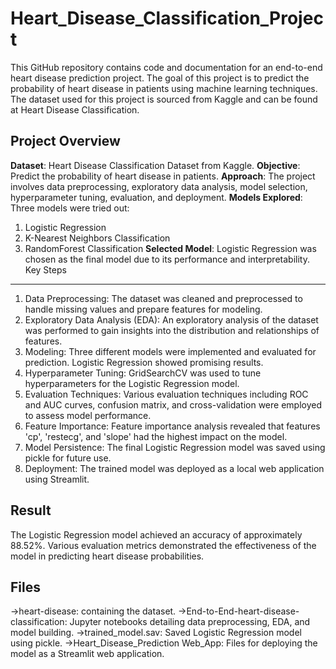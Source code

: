 # Heart_Disease_Classification_Project
This GitHub repository contains code and documentation for an end-to-end heart disease prediction project. The goal of this project is to predict the probability of heart disease in patients using machine learning techniques. The dataset used for this project is sourced from Kaggle and can be found at Heart Disease Classification.

Project Overview
---------------

**Dataset**: Heart Disease Classification Dataset from Kaggle.
**Objective**: Predict the probability of heart disease in patients.
**Approach**: The project involves data preprocessing, exploratory data analysis, model selection, hyperparameter tuning, evaluation, and deployment.
**Models Explored**: Three models were tried out:
1. Logistic Regression
2. K-Nearest Neighbors Classification
3. RandomForest Classification
**Selected Model**: Logistic Regression was chosen as the final model due to its performance and interpretability.
Key Steps
---------

1. Data Preprocessing: The dataset was cleaned and preprocessed to handle missing values and prepare features for modeling.
2. Exploratory Data Analysis (EDA): An exploratory analysis of the dataset was performed to gain insights into the distribution and relationships of features.
3. Modeling: Three different models were implemented and evaluated for prediction. Logistic Regression showed promising results.
4. Hyperparameter Tuning: GridSearchCV was used to tune hyperparameters for the Logistic Regression model.
5. Evaluation Techniques: Various evaluation techniques including ROC and AUC curves, confusion matrix, and cross-validation were employed to assess model performance.
6. Feature Importance: Feature importance analysis revealed that features 'cp', 'restecg', and 'slope' had the highest impact on the model.
7. Model Persistence: The final Logistic Regression model was saved using pickle for future use.
8. Deployment: The trained model was deployed as a local web application using Streamlit.

Result
----------
The Logistic Regression model achieved an accuracy of approximately 88.52%. Various evaluation metrics demonstrated the effectiveness of the model in predicting heart disease probabilities.

Files
----------

->heart-disease: containing the dataset.
->End-to-End-heart-disease-classification: Jupyter notebooks detailing data preprocessing, EDA, and model building.
->trained_model.sav: Saved Logistic Regression model using pickle.
->Heart_Disease_Prediction Web_App: Files for deploying the model as a Streamlit web application.
